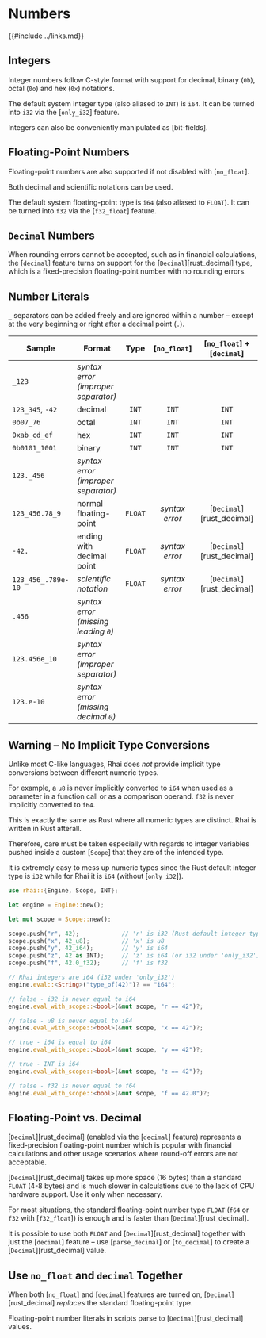 Numbers
=======

{{#include ../links.md}}


Integers
--------

Integer numbers follow C-style format with support for decimal, binary (`0b`), octal (`0o`) and hex (`0x`) notations.

The default system integer type (also aliased to `INT`) is `i64`. It can be turned into `i32` via the [`only_i32`] feature.

Integers can also be conveniently manipulated as [bit-fields].


Floating-Point Numbers
----------------------

Floating-point numbers are also supported if not disabled with [`no_float`].

Both decimal and scientific notations can be used.

The default system floating-point type is `i64` (also aliased to `FLOAT`).
It can be turned into `f32` via the [`f32_float`] feature.


`Decimal` Numbers
-----------------

When rounding errors cannot be accepted, such as in financial calculations, the [`decimal`] feature
turns on support for the [`Decimal`][rust_decimal] type, which is a fixed-precision floating-point
number with no rounding errors.


Number Literals
---------------

`_` separators can be added freely and are ignored within a number &ndash; except at the very beginning or right after
a decimal point (`.`).

| Sample             | Format                               |  Type   |  [`no_float`]  | [`no_float`] + [`decimal`] |
| ------------------ | ------------------------------------ | :-----: | :------------: | :------------------------: |
| `_123`             | _syntax error (improper separator)_  |         |                |                            |
| `123_345`, `-42`   | decimal                              |  `INT`  |     `INT`      |           `INT`            |
| `0o07_76`          | octal                                |  `INT`  |     `INT`      |           `INT`            |
| `0xab_cd_ef`       | hex                                  |  `INT`  |     `INT`      |           `INT`            |
| `0b0101_1001`      | binary                               |  `INT`  |     `INT`      |           `INT`            |
| `123._456`         | _syntax error (improper separator)_  |         |                |                            |
| `123_456.78_9`     | normal floating-point                | `FLOAT` | _syntax error_ | [`Decimal`][rust_decimal]  |
| `-42.`             | ending with decimal point            | `FLOAT` | _syntax error_ | [`Decimal`][rust_decimal]  |
| `123_456_.789e-10` | _scientific notation_                | `FLOAT` | _syntax error_ | [`Decimal`][rust_decimal]  |
| `.456`             | _syntax error (missing leading `0`)_ |         |                |                            |
| `123.456e_10`      | _syntax error (improper separator)_  |         |                |                            |
| `123.e-10`         | _syntax error (missing decimal `0`)_ |         |                |                            |


Warning &ndash; No Implicit Type Conversions
-------------------------------------------

Unlike most C-like languages, Rhai does _not_ provide implicit type conversions between different
numeric types.

For example, a `u8` is never implicitly converted to `i64` when used as a parameter in a function
call or as a comparison operand.  `f32` is never implicitly converted to `f64`.

This is exactly the same as Rust where all numeric types are distinct.  Rhai is written in Rust afterall.

Therefore, care must be taken especially with regards to integer variables pushed inside a custom [`Scope`]
that they are of the intended type.

It is extremely easy to mess up numeric types since the Rust default integer type is `i32` while for
Rhai it is `i64` (without [`only_i32`]).

```rust
use rhai::{Engine, Scope, INT};

let engine = Engine::new();

let mut scope = Scope::new();

scope.push("r", 42);            // 'r' is i32 (Rust default integer type)
scope.push("x", 42_u8);         // 'x' is u8
scope.push("y", 42_i64);        // 'y' is i64
scope.push("z", 42 as INT);     // 'z' is i64 (or i32 under 'only_i32')
scope.push("f", 42.0_f32);      // 'f' is f32

// Rhai integers are i64 (i32 under 'only_i32')
engine.eval::<String>("type_of(42)")? == "i64";

// false - i32 is never equal to i64
engine.eval_with_scope::<bool>(&mut scope, "r == 42")?;

// false - u8 is never equal to i64
engine.eval_with_scope::<bool>(&mut scope, "x == 42")?;

// true - i64 is equal to i64
engine.eval_with_scope::<bool>(&mut scope, "y == 42")?;

// true - INT is i64
engine.eval_with_scope::<bool>(&mut scope, "z == 42")?;

// false - f32 is never equal to f64
engine.eval_with_scope::<bool>(&mut scope, "f == 42.0")?;
```


Floating-Point vs. Decimal
--------------------------

[`Decimal`][rust_decimal] (enabled via the [`decimal`] feature) represents a fixed-precision
floating-point number which is popular with financial calculations and other usage scenarios where
round-off errors are not acceptable.

[`Decimal`][rust_decimal] takes up more space (16 bytes) than a standard `FLOAT` (4-8 bytes) and is
much slower in calculations due to the lack of CPU hardware support. Use it only when necessary.

For most situations, the standard floating-point number type `FLOAT` (`f64` or `f32` with
[`f32_float`]) is enough and is faster than [`Decimal`][rust_decimal].

It is possible to use both `FLOAT` and [`Decimal`][rust_decimal] together with just the [`decimal`] feature
&ndash; use [`parse_decimal`] or [`to_decimal`] to create a [`Decimal`][rust_decimal] value.


Use `no_float` and `decimal` Together
------------------------------------

When both [`no_float`] and [`decimal`] features are turned on, [`Decimal`][rust_decimal] _replaces_
the standard floating-point type.

Floating-point number literals in scripts parse to [`Decimal`][rust_decimal] values.

